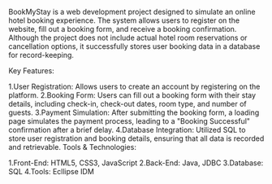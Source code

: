 BookMyStay is a web development project designed to simulate an online hotel booking experience. The system allows users to register on the website, fill out a booking form, and receive a booking confirmation. Although the project does not include actual hotel room reservations or cancellation options, it successfully stores user booking data in a database for record-keeping.

Key Features:

1.User Registration: Allows users to create an account by registering on the platform.
2.Booking Form: Users can fill out a booking form with their stay details, including check-in, check-out dates, room type, and number of guests.
3.Payment Simulation: After submitting the booking form, a loading page simulates the payment process, leading to a "Booking Successful" confirmation after a brief delay.
4.Database Integration: Utilized SQL to store user registration and booking details, ensuring that all data is recorded and retrievable.
Tools & Technologies:

1.Front-End: HTML5, CSS3, JavaScript
2.Back-End: Java, JDBC
3.Database: SQL
4.Tools: Ecllipse IDM
